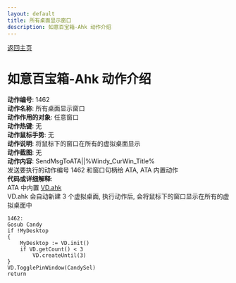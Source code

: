 ```yaml
---
layout: default
title: 所有桌面显示窗口
description: 如意百宝箱-Ahk 动作介绍
---
```

<link rel="stylesheet" href="../Actions/css/atom-one-light.min.css">
<script src="../Actions/js/highlight.min.js"></script>
<script>hljs.highlightAll();</script>

[返回主页](../index.md)

# [](#header-2) 如意百宝箱-Ahk 动作介绍

**动作编号**: 1462  
**动作名称**: 所有桌面显示窗口  
**动作作用的对象**: 任意窗口  
**动作热键**: 无  
**动作鼠标手势**: 无  
**动作说明**: 将鼠标下的窗口在所有的虚拟桌面显示  
**动作截图**: 无  
**动作内容**: SendMsgToATA||%Windy_CurWin_Title%  
发送要执行的动作编号 1462 和窗口句柄给 ATA, ATA 内置动作  
**代码或详细解释**:  
ATA 中内置 [VD.ahk](https://github.com/FuPeiJiang/VD.ahk)  
VD.ahk 会自动新建 3 个虚拟桌面, 执行动作后, 会将鼠标下的窗口显示在所有的虚拟桌面中  

```Autohotkey
1462:
Gosub Candy
if !MyDesktop
{
	MyDesktop := VD.init()
	if VD.getCount() < 3
		VD.createUntil(3)
}
VD.TogglePinWindow(CandySel)
return
```